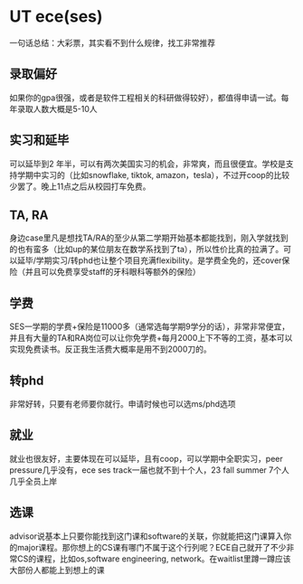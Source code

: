 # UT ece(ses)

一句话总结：大彩票，其实看不到什么规律，找工非常推荐

## 录取偏好

如果你的gpa很强，或者是软件工程相关的科研做得较好），都值得申请一试。每年录取人数大概是5-10人

## 实习和延毕

可以延毕到2 年半，可以有两次美国实习的机会，非常爽，而且很便宜。学校是支持学期中实习的（比如snowflake, tiktok, amazon，tesla），不过开coop的比较少罢了。晚上11点之后从校园打车免费。

## TA, RA
身边case里凡是想找TA/RA的至少从第二学期开始基本都能找到，刚入学就找到的也有蛮多（比如up的某位朋友在数学系找到了ta），所以性价比真的拉满了。可以延毕/学期实习/转phd也让整个项目充满flexibility。是学费全免的，还cover保险（并且可以免费享受staff的牙科眼科等额外的保险）

## 学费
SES一学期的学费+保险是11000多（通常选每学期9学分的话），非常非常便宜，并且有大量的TA和RA岗位可以让你免学费+每月2000上下不等的工资，基本可以实现免费读书。反正我生活费大概率是用不到2000刀的。

## 转phd

非常好转，只要有老师要你就行。申请时候也可以选ms/phd选项

## 就业

就业也很友好，主要体现在可以延毕，且有coop，可以学期中全职实习，peer pressure几乎没有，ece ses track一届也就不到十个人，23 fall summer 7个人 几乎全员上岸


## 选课

advisor说基本上只要你能找到这门课和software的关联，你就能把这门课算入你的major课程。那你想上的CS课有哪门不属于这个行列呢？ECE自己就开了不少非常CS的课程，比如os,software engineering, network。在waitlist里蹲一蹲应该大部份人都能上到想上的课

